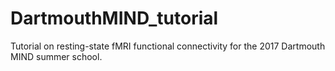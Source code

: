 # DartmouthMIND_tutorial
Tutorial on resting-state fMRI functional connectivity for the 2017 Dartmouth MIND summer school.
